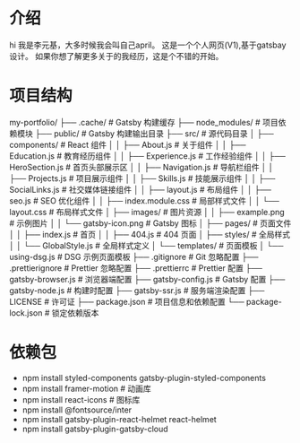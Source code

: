 # 介绍
hi 我是李元基，大多时候我会叫自己april。
这是一个个人网页(V1),基于gatsbay设计。
如果你想了解更多关于的我经历，这是个不错的开始。

# 项目结构
my-portfolio/
├── .cache/                  # Gatsby 构建缓存
├── node_modules/            # 项目依赖模块
├── public/                  # Gatsby 构建输出目录
├── src/                     # 源代码目录
│   ├── components/          # React 组件
│   │   ├── About.js         # 关于组件
│   │   ├── Education.js     # 教育经历组件
│   │   ├── Experience.js    # 工作经验组件
│   │   ├── HeroSection.js   # 首页头部展示区
│   │   ├── Navigation.js    # 导航栏组件
│   │   ├── Projects.js      # 项目展示组件
│   │   ├── Skills.js        # 技能展示组件
│   │   ├── SocialLinks.js   # 社交媒体链接组件
│   │   ├── layout.js        # 布局组件
│   │   ├── seo.js           # SEO 优化组件
│   │   ├── index.module.css # 局部样式文件
│   │   └── layout.css       # 布局样式文件
│   ├── images/              # 图片资源
│   │   ├── example.png      # 示例图片
│   │   └── gatsby-icon.png  # Gatsby 图标
│   ├── pages/               # 页面文件
│   │   ├── index.js         # 首页
│   │   ├── 404.js           # 404 页面
│   ├── styles/              # 全局样式
│   │   └── GlobalStyle.js   # 全局样式定义
│   └── templates/           # 页面模板
│       └── using-dsg.js     # DSG 示例页面模板
├── .gitignore               # Git 忽略配置
├── .prettierignore           # Prettier 忽略配置
├── .prettierrc               # Prettier 配置
├── gatsby-browser.js         # 浏览器端配置
├── gatsby-config.js          # Gatsby 配置
├── gatsby-node.js            # 构建时配置
├── gatsby-ssr.js             # 服务端渲染配置
├── LICENSE                   # 许可证
├── package.json              # 项目信息和依赖配置
└── package-lock.json         # 锁定依赖版本


# 依赖包
- npm install styled-components gatsby-plugin-styled-components
- npm install framer-motion  # 动画库
- npm install react-icons    # 图标库
- npm install @fontsource/inter 
- npm install gatsby-plugin-react-helmet react-helmet
- npm install gatsby-plugin-gatsby-cloud
